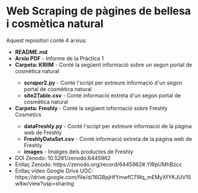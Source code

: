 # Web Scraping de pàgines de bellesa i cosmètica natural

Aquest repositori conté 4 arxius:
<ul>
  <li><strong>README.md</strong></li>
  <li><strong>Arxiu PDF</strong> - Informe de la Pràctica 1</li>
  <li><strong>Carpeta: KRIIM</strong> - Conté la següent informació sobre un segon portal de cosmètica natural</li>
  <ul>
    <li><strong>scraper2.py</strong> - Conté l'script per extreure informació d'un segon portal de cosmètica natural</li>
    <li><strong>site2Table.csv</strong> - Conté informació extreta d'un segon portal de cosmètica natural</li>
  </ul>
  <li><strong>Carpeta: Freshly</strong> - Conté la següent informació sobre Freshly Cosmetics</li>
  <ul>
    <li><strong>dataFreshly.py</strong> - Conté l'script per extreure informació de la pàgina web de Freshly</li>
    <li><strong>FreshlyDataSet.csv</strong> - Conté informació extreta de la pàgina web de Freshly</li>
    <li><strong>images</strong> - Imatges dels productes de Freshly</li>
  </ul>
  <li>DOI Zenodo: 10.5281/zenodo.6445962</li>
  <li>Enllaç Zenodo: https://zenodo.org/record/6445962#.YlRpUMhBzcc</li>
  <li>Enllaç vídeo Google Drive UOC: https://drive.google.com/file/d/16GBpjHfYmwfC7Wq_mEMyXfYKJUV15w8w/view?usp=sharing</li>
</ul>

